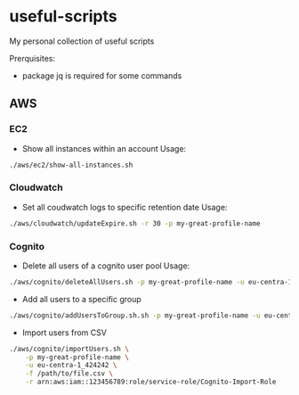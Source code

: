# useful-scripts
My personal collection of useful scripts

Prerquisites:
- package jq is required for some commands

## AWS

### EC2
- Show all instances within an account
Usage:
```bash
./aws/ec2/show-all-instances.sh
```

### Cloudwatch
- Set all coudwatch logs to specific retention date
Usage:
```bash
./aws/cloudwatch/updateExpire.sh -r 30 -p my-great-profile-name
```

### Cognito
- Delete all users of a cognito user pool
Usage:
```bash
./aws/cognito/deleteAllUsers.sh -p my-great-profile-name -u eu-centra-1_424242
```

- Add all users to a specific group
```bash
./aws/cognito/addUsersToGroup.sh.sh -p my-great-profile-name -u eu-centra-1_424242 -g my-group
```

- Import users from CSV
```bash
./aws/cognito/importUsers.sh \
    -p my-great-profile-name \
    -u eu-centra-1_424242 \
    -f /path/to/file.csv \
    -r arn:aws:iam::123456789:role/service-role/Cognito-Import-Role
```
